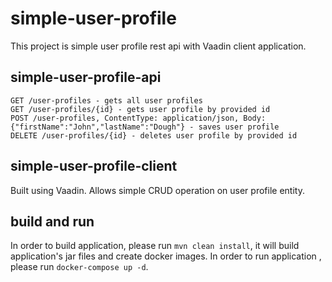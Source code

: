 # simple-user-profile

This project is simple user profile rest api with Vaadin client application.


## simple-user-profile-api
	GET /user-profiles - gets all user profiles
	GET /user-profiles/{id} - gets user profile by provided id
	POST /user-profiles, ContentType: application/json, Body: {"firstName":"John","lastName":"Dough"} - saves user profile
	DELETE /user-profiles/{id} - deletes user profile by provided id
	
	
## simple-user-profile-client

Built using Vaadin. Allows simple CRUD operation on user profile entity.


## build and run

In order to build application, please run `mvn clean install`, it will build application's jar files and create docker images.
In order to run application , please run `docker-compose up -d`. 